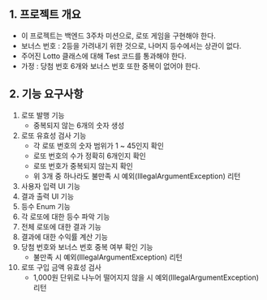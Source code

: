 ## 1. 프로젝트 개요
- 이 프로젝트는 백엔드 3주차 미션으로, 로또 게임을 구현해야 한다.
- 보너스 번호 : 2등을 가려내기 위한 것으로, 나머지 등수에서는 상관이 없다.
- 주어진 Lotto 클래스에 대해 Test 코드를 통과해야 한다.
- 가정 : 당첨 번호 6개와 보너스 번호 또한 중복이 없어야 한다.

## 2. 기능 요구사항
1. 로또 발행 기능
   - 중복되지 않는 6개의 숫자 생성
2. 로또 유효성 검사 기능
   - 각 로또 번호의 숫자 범위가 1 ~ 45인지 확인
   - 로또 번호의 수가 정확히 6개인지 확인
   - 로또 번호가 중복되지 않는지 확인
   - 위 3개 중 하나라도 불만족 시 예외(IllegalArgumentException) 리턴
3. 사용자 입력 UI 기능
4. 결과 출력 UI 기능
5. 등수 Enum 기능
6. 각 로또에 대한 등수 파악 기능
7. 전체 로또에 대한 결과 기능
8. 결과에 대한 수익률 계산 기능
9. 당첨 번호와 보너스 번호 중복 여부 확인 기능
   - 불만족 시 예외(IllegalArgumentException) 리턴
10. 로또 구입 금액 유효성 검사
    - 1,000원 단위로 나누어 떨어지지 않을 시 예외(IllegalArgumentException) 리턴
